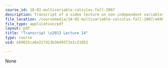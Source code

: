```yaml
---
course_id: 18-02-multivariable-calculus-fall-2007
description: Transcript of a video lecture on non-independent variables.
file_location: /coursemedia/18-02-multivariable-calculus-fall-2007/e69015ca6e217d13b36d9372e1c21052_18_022007L14.pdf
file_type: application/pdf
layout: pdf
title: "Transcript \u2013 Lecture 14"
type: course
uid: e69015ca6e217d13b36d9372e1c21052

---
```

None